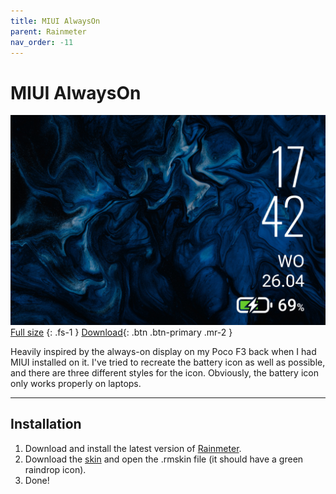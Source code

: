 ```yaml
---
title: MIUI AlwaysOn
parent: Rainmeter
nav_order: -11
---
```


# MIUI AlwaysOn

![](header_1500px.jpg)
[Full size](header.jpg)
{: .fs-1 }
[Download](https://github.com/adriaanjelle/MIUI-AlwaysOn/releases/latest){: .btn .btn-primary .mr-2 }

Heavily inspired by the always-on display on my Poco F3 back when I had MIUI installed on it. I've tried to recreate the battery icon as well as possible, and there are three different styles for the icon. Obviously, the battery icon only works properly on laptops.

----

## Installation

1. Download and install the latest version of [Rainmeter](https://www.rainmeter.net/).  
2. Download the [skin](https://github.com/adriaanjelle/MIUI-AlwaysOn/releases/latest) and open the .rmskin file (it should have a green raindrop icon).  
3. Done!
